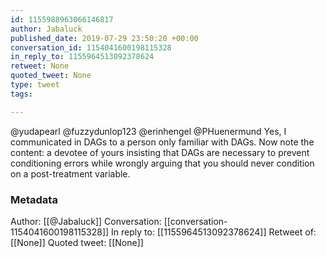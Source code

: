 ```yaml
---
id: 1155988963066146817
author: Jabaluck
published_date: 2019-07-29 23:50:20 +00:00
conversation_id: 1154041600198115328
in_reply_to: 1155964513092378624
retweet: None
quoted_tweet: None
type: tweet
tags:

---
```


@yudapearl @fuzzydunlop123 @erinhengel @PHuenermund Yes, I communicated in DAGs to a person only familiar with DAGs. Now note the content: a devotee of yours insisting that DAGs are necessary to prevent conditioning errors while wrongly arguing that you should never condition on a post-treatment variable.

### Metadata

Author: [[@Jabaluck]]
Conversation: [[conversation-1154041600198115328]]
In reply to: [[1155964513092378624]]
Retweet of: [[None]]
Quoted tweet: [[None]]
